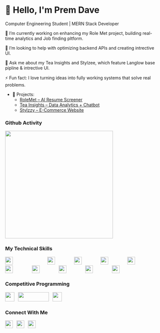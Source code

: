 # 👋 Hello, I'm Prem Dave  

Computer Engineering Student | MERN Stack Developer

🔭 I’m currently working on enhancing my Role Met project, building real-time analytics and Job finding pltform. 

💛 I’m looking to help with optimizing backend APIs and creating intrective UI.

💬 Ask me about my Tea Insights and Stylzee, which feature Langlow base pipline & intrective UI.

⚡ Fun fact: I love turning ideas into fully working systems that solve real problems.

 
- 🚀 Projects:  
  - [RoleMet – AI Resume Screener](https://github.com/prem-d-25/role-met)  
  - [Tea Insights – Data Analytics + Chatbot](https://tea-insights-app.vercel.app/)  
  - [Stylzzy – E-Commerce Website](https://my-shopify-store-six.vercel.app/)  


###  Github Activity
<p>
  <a href="https://git.io/streak-stats" style="text-decoration:none;">
    <img src="https://streak-stats.demolab.com?user=prem-d-25&theme=dark&border_radius=10" width="350"/>
  </a>
</p>


### My Technical Skills  

<p>
  <img src="https://cdn.jsdelivr.net/gh/devicons/devicon/icons/c/c-original.svg" width="25" height="25" style="margin-right:100px;" />&nbsp;&nbsp;
  <img src="https://cdn.jsdelivr.net/gh/devicons/devicon/icons/cplusplus/cplusplus-original.svg" width="25" height="25" style="margin-right:50px;" />&nbsp;&nbsp;
  <img src="https://cdn.jsdelivr.net/gh/devicons/devicon/icons/java/java-original.svg" width="25" height="25" style="margin-right:50px;" />&nbsp;&nbsp;
  <img src="https://cdn.jsdelivr.net/gh/devicons/devicon/icons/javascript/javascript-original.svg" width="25" height="25" style="margin-right:50px;" />&nbsp;&nbsp;
  <img src="https://cdn.jsdelivr.net/gh/devicons/devicon/icons/react/react-original.svg" width="25" height="25" style="margin-right:50px;" />&nbsp;&nbsp;
  <img src="https://cdn.jsdelivr.net/gh/devicons/devicon/icons/nodejs/nodejs-original.svg" width="25" height="25" style="margin-right:50px;" />&nbsp;&nbsp;
  <img src="https://cdn.jsdelivr.net/gh/devicons/devicon/icons/express/express-original.svg" width="25" height="25" style="margin-right:50px;" />&nbsp;&nbsp;
  <img src="https://cdn.jsdelivr.net/gh/devicons/devicon/icons/mongodb/mongodb-original.svg" width="25" height="25" style="margin-right:50px;" />&nbsp;&nbsp;
  <img src="https://upload.wikimedia.org/wikipedia/commons/d/d5/Tailwind_CSS_Logo.svg" width="25" height="25" style="margin-right:50px;" />&nbsp;&nbsp;
  <img src="https://cdn.jsdelivr.net/gh/devicons/devicon/icons/git/git-original.svg" width="25" height="25" style="margin-right:50px;" />&nbsp;&nbsp;
</p>


###  Competitive Programming  

  [<img src="https://cdn.iconscout.com/icon/free/png-256/leetcode-3521542-2944960.png" width="30" height="30"/>](https://leetcode.com/u/Prem_D_Learn/)&nbsp;&nbsp;
  [<img src="https://codeforces.org/s/78192/images/codeforces-sponsored-by-ton.png" width="100" height="30"/>](https://codeforces.com/profile/prem_d_xd)&nbsp;&nbsp;
  [<img src="https://upload.wikimedia.org/wikipedia/commons/6/65/HackerRank_logo.png" width="30" height="30"/>](https://www.hackerrank.com/profile/premdave3705)






###  Connect With Me  

[<img src="https://cdn-icons-png.flaticon.com/512/732/732200.png" width="25" height="25"/>](mailto:premdave3705@gmail.com)&nbsp;&nbsp;
[<img src="https://cdn.jsdelivr.net/gh/devicons/devicon/icons/linkedin/linkedin-original.svg" width="25" height="25"/>](https://linkedin.com/in/prem-dave)&nbsp;&nbsp;
[<img src="https://cdn.jsdelivr.net/gh/devicons/devicon/icons/github/github-original.svg" width="25" height="25"/>](https://github.com/prem-d-25)&nbsp;&nbsp;

